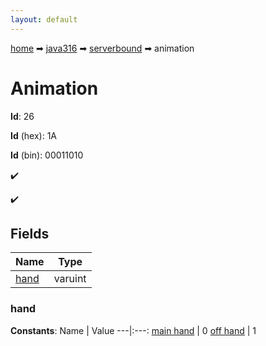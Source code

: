 ```yaml
---
layout: default
---
```


[home](/) ➡ [java316](/protocol/java316) ➡ [serverbound](/protocol/java316/serverbound) ➡ animation

# Animation

**Id**: 26

**Id** (hex): 1A

**Id** (bin): 00011010

✔️

✔️

## Fields

Name | Type
---|---
[hand](#hand) | varuint

### hand

**Constants**:
Name | Value
---|:---:
[main hand](hand_main-hand) | 0
[off hand](hand_off-hand) | 1

